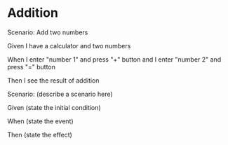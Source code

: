 # Addition

Scenario: Add two numbers
  
  Given I have a calculator and two numbers

  When I enter "number 1" and press "+" button
and I enter "number 2" and press "=" button
  
  Then I see the result of addition

Scenario: (describe a scenario here)
  
  Given (state the initial condition)
  
  When (state the event)
  
  Then (state the effect)
